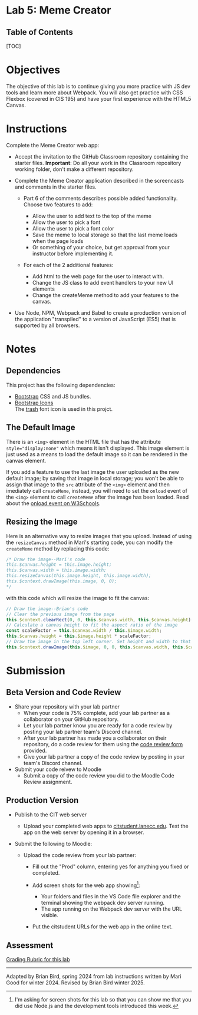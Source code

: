 <h1>Lab 5: Meme Creator</h1>

<h2>Table of Contents</h2>

[TOC]

# Objectives

The objective of this lab is to continue giving you more practice with JS dev tools and learn more about Webpack.  You will also get practice with CSS Flexbox (covered in CIS 195) and have your first experience with the HTML5 Canvas.  

# Instructions

Complete the Meme Creator web app:

- Accept the invitation to the GitHub Classroom repository containing the starter files. 
  **Important**: Do all your work in the Classroom repository working folder, don't make a different repository.

- Complete the Meme Creator application described in the screencasts and comments in the starter files.
  - Part 6 of the comments describes possible added functionality. Choose two features to add:
    - Allow the user to add text to the top of the meme
    - Allow the user to pick a font
    - Allow the user to pick a font color
    - Save the meme to local storage so that the last meme loads when the page loads
    -  Or something of your choice, but get approval from your instructor before implementing it.

  - For each of the 2 additional features:
    - Add html to the web page for the user to interact with.
    - Change the JS class to add event handlers to your new UI elements
    - Change the createMeme method to add your features to the canvas.

- Use Node, NPM, Webpack and Babel to create a production version of the  application "transpiled" to a version of JavaScript (ES5) that is supported by all browsers.

# Notes

## Dependencies

This project has the following dependencies:

- [Bootstrap](https://getbootstrap.com) CSS and JS bundles.
- [Bootstrap Icons](https://icons.getbootstrap.com/)  
  The [trash](https://icons.getbootstrap.com/icons/trash/) font icon is used in this projct.

## The Default Image

There is an `<img>` element in the HTML file that has the attribute ` style="display:none"` which means it isn't displayed. This image element is just used as a means to load the default image so it can be rendered in the canvas element.

If you add a feature to use the last image the user uploaded as the new default image; by saving that image in local storage; you won't be able to assign that image to the `src` attribute of the `<img>` element and then imediately call `createMeme`, instead, you will need to set the `onload` event of the `<img>` element to call `createMeme` after the image has been loaded. Read about the [onload event on W3Schools](https://www.w3schools.com/tags/att_onload.asp).

## Resizing the Image

Here is an alternative way to resize images that you upload. Instead of using the `resizeCanvas` method in Mari's starting code, you can modify the `createMeme` method by replacing this code:

```javascript
/* Draw the image--Mari's code
this.$canvas.height = this.image.height;
this.$canvas.width = this.image.width;
this.resizeCanvas(this.image.height, this.image.width);
this.$context.drawImage(this.image, 0, 0);
*/
```

with this code which will resize the image to fit the canvas:

```javascript
// Draw the image--Brian's code
// Clear the previous image from the page
this.$context.clearRect(0, 0, this.$canvas.width, this.$canvas.height);
// Calculate a canvas height to fit the aspect ratio of the image
const scaleFactor = this.$canvas.width / this.$image.width;
this.$canvas.height = this.$image.height * scaleFactor;
// Draw the image in the top left corner. Set height and width to that of the canvas.
this.$context.drawImage(this.$image, 0, 0, this.$canvas.width, this.$canvas.height);
```



# Submission

## Beta Version and Code Review

- Share your repository with your lab partner
  - When your code is 75% complete, add your lab partner as a collaborator on your GitHub repository.
  - Let your lab partner know you are ready for a code review by posting your lab partner team's Discord channel.
  - After your lab partner has made you a collaborator on their repository, do a code review for them using the [code review form](Lab05_CodeReviewForm.docx) provided.
  - Give your lab partner a copy of the code review by posting in your team's Discord channel.
- Submit your code reivew to Moodle
  - Submit a copy of the code review you did to the Moodle Code Review assignment.

## Production Version

- Publish to the CIT web server  
  - Upload your completed web apps to [citstudent.lanecc.edu](http://citstudent.lanecc.edu).  Test the app on the web server by opening it in a browser.  

- Submit the following to Moodle:

  - Upload the code review from your lab partner: 
    - Fill out the "Prod" column, entering yes for anything you fixed or completed.
    - Add screen shots for the web app showing[^1]:
      - Your folders and files in the VS Code file explorer and the terminal showing the webpack dev server running.
      - The app running on the Webpack dev server with the URL visible. 
  
  
    - Put the citstudent URLs for the web app in the online text.
  

## Assessment

[Grading Rubric for this lab](CS233JS_Lab05_Rubric.htm)




[^1]: I'm asking for screen shots for this lab so that you can show me that you did use Node.js and the development tools introduced this week.

---

Adapted by Brian Bird, spring 2024 from lab instructions written by Mari Good for winter 2024. Revised by Brian Bird winter 2025.
